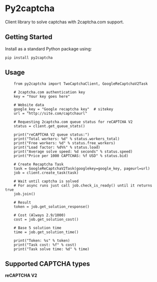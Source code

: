 Py2captcha
==========

Client library to solve captchas with 2captcha.com support.

Getting Started
---------------

Install as a standard Python package using:

    pip install py2captcha

Usage
-----
        
        from py2captcha import TwoCaptchaClient, GoogleReCaptchaV2Task
        
        # 2captcha.com authentication key
        key = "Your key goes here"

        # Website data
        google_key = "Google recaptcha key"  # sitekey
        url = "http://site.com/captchaurl"
        
        # Requesting 2captcha.com queue status for reCAPTCHA V2
        status = client.get_queue_stats()

        print("reCAPTCHA V2 queue status:")
        print("Total workers: %d" % status.workers_total)
        print("Free workers: %d" % status.free_workers)
        print("Load factor: %d%%" % status.load)
        print("Average solve speed: %d seconds" % status.speed)
        print("Price per 1000 CAPTCHAS: %f USD" % status.bid)

        # Create Recaptcha Task
        task = GoogleReCaptchaV2Task(googlekey=google_key, pageurl=url)
        job = client.create_task(task)

        # Wait until captcha is solved
        # For async runs just call job.check_is_ready() until it returns true
        job.join()

        # Result
        token = job.get_solution_response()

        # Cost (Always 2.9/1000)
        cost = job.get_solution_cost()

        # Base 5 solution time
        time = job.get_solution_time()

        print("Token: %s" % token)
        print("Task cost: %f" % cost)
        print("Task solve time: %d" % time)


Supported CAPTCHA types
-----------------------

**reCAPTCHA V2**